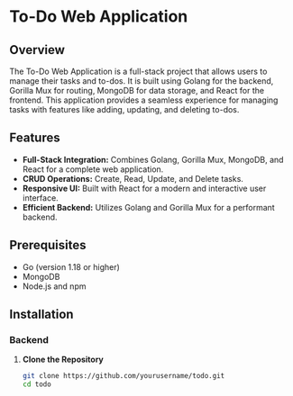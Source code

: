 # To-Do Web Application

## Overview

The To-Do Web Application is a full-stack project that allows users to manage their tasks and to-dos. It is built using Golang for the backend, Gorilla Mux for routing, MongoDB for data storage, and React for the frontend. This application provides a seamless experience for managing tasks with features like adding, updating, and deleting to-dos.

## Features

- **Full-Stack Integration:** Combines Golang, Gorilla Mux, MongoDB, and React for a complete web application.
- **CRUD Operations:** Create, Read, Update, and Delete tasks.
- **Responsive UI:** Built with React for a modern and interactive user interface.
- **Efficient Backend:** Utilizes Golang and Gorilla Mux for a performant backend.

## Prerequisites

- Go (version 1.18 or higher)
- MongoDB
- Node.js and npm

## Installation

### Backend

1. **Clone the Repository**

   ```bash
   git clone https://github.com/yourusername/todo.git
   cd todo
